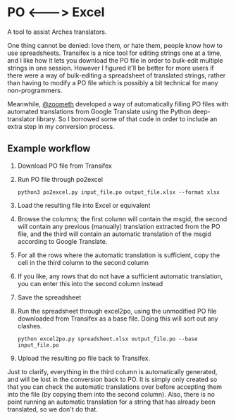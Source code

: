 PO <---> Excel
==============

A tool to assist Arches translators.

One thing cannot be denied: love them, or hate them, people know how to use spreadsheets.
Transifex is a nice tool for editing strings one at a time, and I like how it lets you
download the PO file in order to bulk-edit multiple strings in one session. However I
figured it'll be better for more users if there were a way of bulk-editing a spreadsheet
of translated strings, rather than having to modify a PO file which is possibly a bit
technical for many non-programmers.

Meanwhile, [@zoometh](https://github.com/zoometh) developed a way of automatically
filling PO files with automated translations from Google Translate using the Python
deep-translator library. So I borrowed some of that code in order to include an extra
step in my conversion process.

Example workflow
----------------

1. Download PO file from Transifex
2. Run PO file through po2excel

    ```python3 po2excel.py input_file.po output_file.xlsx --format xlsx```

3. Load the resulting file into Excel or equivalent
4. Browse the columns; the first column will contain the msgid, the second will
   contain any previous (manually) translation extracted from the PO file, and
   the third will contain an automatic translation of the msgid according to
   Google Translate.
5. For all the rows where the automatic translation is sufficient, copy the
   cell in the third column to the second column
6. If you like, any rows that do not have a sufficient automatic translation,
   you can enter this into the second column instead
7. Save the spreadsheet
8. Run the spreadsheet through excel2po, using the unmodified PO file downloaded
   from Transifex as a base file. Doing this will sort out any clashes.

    ```python excel2po.py spreadsheet.xlsx output_file.po --base input_file.po```

9. Upload the resulting po file back to Transifex.

Just to clarify, everything in the third column is automatically generated, and will
be lost in the conversion back to PO. It is simply only created so that you can
check the automatic translations over before accepting them into the file (by
copying them into the second column). Also, there is no point running an automatic
translation for a string that has already been translated, so we don't do that.
